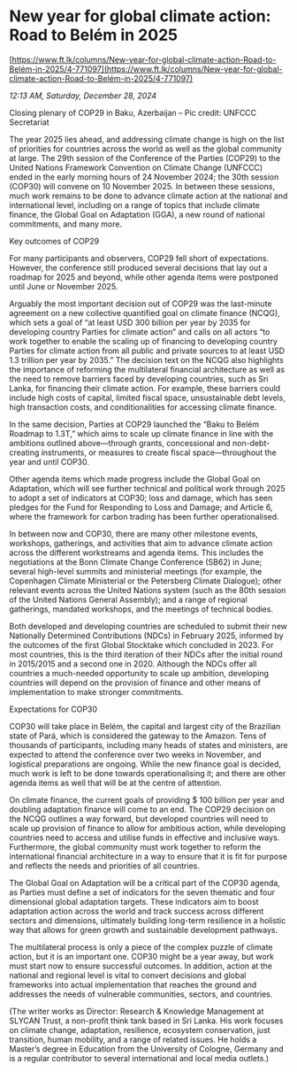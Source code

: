 # New year for global climate  action: Road to Belém in 2025

[https://www.ft.lk/columns/New-year-for-global-climate-action-Road-to-Belém-in-2025/4-771097](https://www.ft.lk/columns/New-year-for-global-climate-action-Road-to-Belém-in-2025/4-771097)

*12:13 AM, Saturday, December 28, 2024*

Closing plenary of COP29 in Baku, Azerbaijan – Pic credit: UNFCCC Secretariat

The year 2025 lies ahead, and addressing climate change is high on the list of priorities for countries across the world as well as the global community at large. The 29th session of the Conference of the Parties (COP29) to the United Nations Framework Convention on Climate Change (UNFCCC) ended in the early morning hours of 24 November 2024; the 30th session (COP30) will convene on 10 November 2025. In between these sessions, much work remains to be done to advance climate action at the national and international level, including on a range of topics that include climate finance, the Global Goal on Adaptation (GGA), a new round of national commitments, and many more.

Key outcomes of COP29

For many participants and observers, COP29 fell short of expectations. However, the conference still produced several decisions that lay out a roadmap for 2025 and beyond, while other agenda items were postponed until June or November 2025.

Arguably the most important decision out of COP29 was the last-minute agreement on a new collective quantified goal on climate finance (NCQG), which sets a goal of “at least USD 300 billion per year by 2035 for developing country Parties for climate action” and calls on all actors “to work together to enable the scaling up of financing to developing country Parties for climate action from all public and private sources to at least USD 1.3 trillion per year by 2035.” The decision text on the NCQG also highlights the importance of reforming the multilateral financial architecture as well as the need to remove barriers faced by developing countries, such as Sri Lanka, for financing their climate action. For example, these barriers could include high costs of capital, limited fiscal space, unsustainable debt levels, high transaction costs, and conditionalities for accessing climate finance.

In the same decision, Parties at COP29 launched the “Baku to Belém Roadmap to 1.3T,” which aims to scale up climate finance in line with the ambitions outlined above—through grants, concessional and non-debt-creating instruments, or measures to create fiscal space—throughout the year and until COP30.

Other agenda items which made progress include the Global Goal on Adaptation, which will see further technical and political work through 2025 to adopt a set of indicators at COP30; loss and damage, which has seen pledges for the Fund for Responding to Loss and Damage; and Article 6, where the framework for carbon trading has been further operationalised.

In between now and COP30, there are many other milestone events, workshops, gatherings, and activities that aim to advance climate action across the different workstreams and agenda items. This includes the negotiations at the Bonn Climate Change Conference (SB62) in June; several high-level summits and ministerial meetings (for example, the Copenhagen Climate Ministerial or the Petersberg Climate Dialogue); other relevant events across the United Nations system (such as the 80th session of the United Nations General Assembly); and a range of regional gatherings, mandated workshops, and the meetings of technical bodies.

Both developed and developing countries are scheduled to submit their new Nationally Determined Contributions (NDCs) in February 2025, informed by the outcomes of the first Global Stocktake which concluded in 2023. For most countries, this is the third iteration of their NDCs after the initial round in 2015/2015 and a second one in 2020. Although the NDCs offer all countries a much-needed opportunity to scale up ambition, developing countries will depend on the provision of finance and other means of implementation to make stronger commitments.

Expectations for COP30

COP30 will take place in Belém, the capital and largest city of the Brazilian state of Pará, which is considered the gateway to the Amazon. Tens of thousands of participants, including many heads of states and ministers, are expected to attend the conference over two weeks in November, and logistical preparations are ongoing. While the new finance goal is decided, much work is left to be done towards operationalising it; and there are other agenda items as well that will be at the centre of attention.

On climate finance, the current goals of providing $ 100 billion per year and doubling adaptation finance will come to an end. The COP29 decision on the NCQG outlines a way forward, but developed countries will need to scale up provision of finance to allow for ambitious action, while developing countries need to access and utilise funds in effective and inclusive ways. Furthermore, the global community must work together to reform the international financial architecture in a way to ensure that it is fit for purpose and reflects the needs and priorities of all countries.

The Global Goal on Adaptation will be a critical part of the COP30 agenda, as Parties must define a set of indicators for the seven thematic and four dimensional global adaptation targets. These indicators aim to boost adaptation action across the world and track success across different sectors and dimensions, ultimately building long-term resilience in a holistic way that allows for green growth and sustainable development pathways.

The multilateral process is only a piece of the complex puzzle of climate action, but it is an important one. COP30 might be a year away, but work must start now to ensure successful outcomes. In addition, action at the national and regional level is vital to convert decisions and global frameworks into actual implementation that reaches the ground and addresses the needs of vulnerable communities, sectors, and countries.

(The writer works as Director: Research & Knowledge Management at SLYCAN Trust, a non-profit think tank based in Sri Lanka. His work focuses on climate change, adaptation, resilience, ecosystem conservation, just transition, human mobility, and a range of related issues. He holds a Master’s degree in Education from the University of Cologne, Germany and is a regular contributor to several international and local media outlets.)

